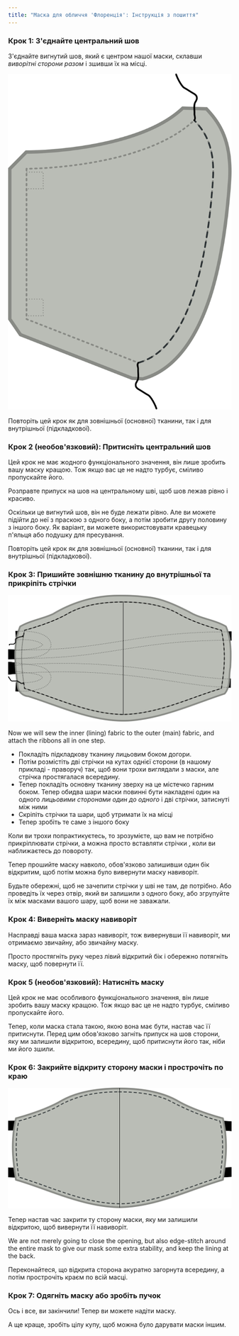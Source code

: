 ```yaml
---
title: "Маска для обличчя 'Флоренція': Інструкція з пошиття"
---
```


### Крок 1: З'єднайте центральний шов

З'єднайте вигнутий шов, який є центром нашої маски, склавши _виворітні сторони разом_ і зшивши їх на місці.

![З'єднайте центральний шов](step1.svg)

<Note>Повторіть цей крок як для зовнішньої (основної) тканини, так і для внутрішньої (підкладкової).</Note>

### Крок 2 (необов'язковий): Притисніть центральний шов

<Note>

Цей крок не має жодного функціонального значення, він лише зробить вашу маску кращою.
Тож якщо вас це не надто турбує, сміливо пропускайте його.

</Note>

Розправте припуск на шов на центральному шві, щоб шов лежав рівно і красиво.

Оскільки це вигнутий шов, він не буде лежати рівно. Але ви можете підійти до неї з праскою з одного боку, а потім зробити другу половину з іншого боку. Як варіант, ви можете використовувати кравецьку п'яльця або подушку для пресування.

<Note>Повторіть цей крок як для зовнішньої (основної) тканини, так і для внутрішньої (підкладкової).</Note>

### Крок 3: Пришийте зовнішню тканину до внутрішньої та прикріпіть стрічки

![З'єднайте внутрішню тканину із зовнішньою](step3.svg)

Now we will sew the inner (lining) fabric to the outer (main) fabric, and attach the ribbons all in one step.

- Покладіть підкладкову тканину лицьовим боком догори.
- Потім розмістіть дві стрічки на кутах однієї сторони (в нашому прикладі - праворуч) так, щоб вони трохи виглядали з маски, але стрічка простягалася всередину.
- Тепер покладіть основну тканину зверху на це містечко гарним боком. Тепер обидва шари маски повинні бути накладені один на одного _лицьовими сторонами один до одного_ і дві стрічки, затиснуті між ними
- Скріпіть стрічки та шари, щоб утримати їх на місці
- Тепер зробіть те саме з іншого боку

<Tip>

Коли ви трохи попрактикуєтесь, то зрозумієте, що вам не потрібно прикріплювати стрічки, а можна просто вставляти стрічки
, коли ви наближаєтесь до повороту.

</Tip>

Тепер прошийте маску навколо, обов'язково залишивши один бік відкритим, щоб потім можна було вивернути маску навиворіт.

<Warning>

Будьте обережні, щоб не зачепити стрічки у шві не там, де потрібно.
Або проведіть їх через отвір, який ви залишили з одного боку, або згрупуйте їх між
масками вашого шару, щоб вони не заважали.

</Warning>

### Крок 4: Виверніть маску навиворіт

Насправді ваша маска зараз навиворіт, тож вивернувши її навиворіт, ми отримаємо звичайну, або звичайну маску.

Просто простягніть руку через лівий відкритий бік і обережно потягніть маску, щоб повернути її.

### Крок 5 (необов'язковий): Натисніть маску

<Note>

Цей крок не має особливого функціонального значення, він лише зробить вашу маску кращою.
Тож якщо вас це не надто турбує, сміливо пропускайте його.

</Note>

Тепер, коли маска стала такою, якою вона має бути, настав час її притиснути. Перед цим обов'язково загніть припуск на шов сторони, яку ми залишили відкритою, всередину, щоб притиснути його так, ніби ми його зшили.

### Крок 6: Закрийте відкриту сторону маски і прострочіть по краю

![Краєвий шов навколо маски](step6.svg)

Тепер настав час закрити ту сторону маски, яку ми залишили відкритою, щоб вивернути її навиворіт.

We are not merely going to close the opening, but also edge-stitch around the entire mask to give our mask some extra stability, and keep the lining at the back.

Переконайтеся, що відкрита сторона акуратно загорнута всередину, а потім прострочіть краєм по всій масці.

### Крок 7: Одягніть маску або зробіть пучок

Ось і все, ви закінчили! Тепер ви можете надіти маску.

А ще краще, зробіть цілу купу, щоб можна було дарувати маски іншим.
